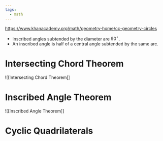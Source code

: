 ```yaml
---
tags:
  - math
---
```


https://www.khanacademy.org/math/geometry-home/cc-geometry-circles
- Inscribed angles subtended by the diameter are $90^\circ$.
- An inscribed angle is half of a central angle subtended by the same arc.
# Intersecting Chord Theorem
![[Intersecting Chord Theorem]]
# Inscribed Angle Theorem
![[Inscribed Angle Theorem]]
# Cyclic Quadrilaterals
